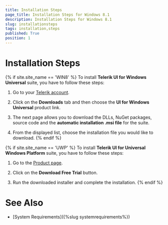 ```yaml
---
title: Installation Steps
page_title: Installation Steps for Windows 8.1
description: Installation Steps for Windows 8.1
slug: installationsteps
tags: installation,steps
published: True
position: 1
---
```


# Installation Steps

{% if site.site_name == 'WIN8' %}
To install **Telerik UI for Windows Universal** suite, you have to follow these steps:

1. Go to your [Telerik account](http://www.telerik.com/account/).

2. Click on the **Downloads** tab and then choose the **UI for Windows Universal** product link.

3. The next page allows you to download the DLLs, NuGet packages, source code and the **automatic installation .msi file** for the suite.

4. From the displayed list, choose the installation file you would like to download.
{% endif %}

{% if site.site_name == 'UWP' %}
To install **Telerik UI for Universal Windows Platform** suite, you have to follow these steps:        

1. Go to the [Product page](http://www.telerik.com/universal-windows-platform-ui).

2. Click on the **Download Free Trial** button.

3. Run the downloaded installer and complete the installation.
{% endif %}

# See Also

 * [System Requirements]({%slug systemrequirements%})
